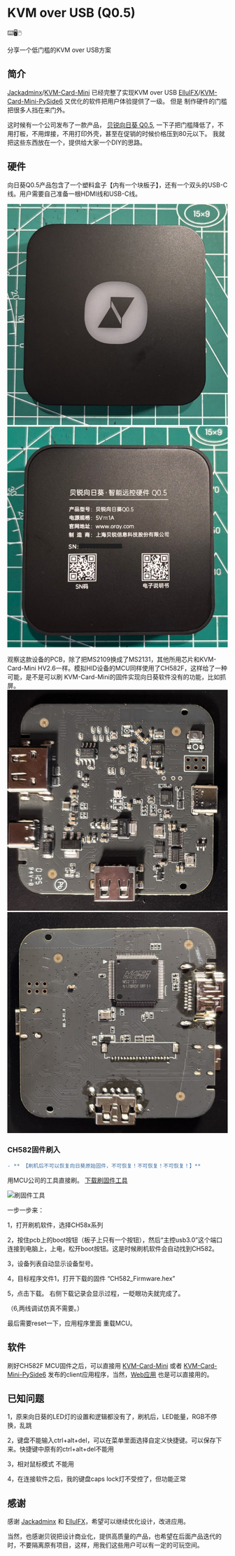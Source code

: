 # KVM over USB (Q0.5)

⌨️🖥️🖱️

分享一个低门槛的KVM over USB方案

## 简介

[Jackadminx](https://github.com/Jackadminx)/[KVM-Card-Mini](https://github.com/Jackadminx/KVM-Card-Mini) 已经完整了实现KVM over USB
[ElluIFX](https://github.com/ElluIFX)/[KVM-Card-Mini-PySide6](https://github.com/ElluIFX/KVM-Card-Mini-PySide6) 又优化的软件把用户体验提供了一级。
但是 制作硬件的门槛把很多人挡在来门外。

这时候有一个公司发布了一款产品， [贝锐向日葵 Q0.5](https://sunlogin.oray.com/hardware/Q0.5), 一下子把门槛降低了，不用打板，不用焊接，不用打印外壳，甚至在促销的时候价格压到80元以下。
我就把这些东西放在一个，提供给大家一个DIY的思路。

## 硬件

向日葵Q0.5产品包含了一个塑料盒子【内有一个块板子】，还有一个双头的USB-C线。用户需要自己准备一根HDMI线和USB-C线。

![产品正面](./Document/Images/Q05_front.JPG)    ![PCB背面](./Document/Images/Q05_back.jpg)

观察这款设备的PCB，除了把MS2109换成了MS2131，其他所用芯片和KVM-Card-Mini HV2.6一样。模拟HID设备的MCU同样使用了CH582F，这样给了一种可能，是不是可以刷 KVM-Card-Mini的固件实现向日葵软件没有的功能，比如抓屏。
![PCB正面](./Document/Images/PCB1.JPG)    ![PCB背面](./Document/Images/PCB2.JPG)

### CH582固件刷入

```diff
- ** 【刷机后不可以恢复向日葵原始固件，不可恢复！不可恢复！不可恢复！】**
```

用MCU公司的工具直接刷。 [下载刷固件工具](https://www.wch.cn/downloads/WCHISPTool_Setup_exe.html) 

![刷固件工具](./Document/Images/03.jpg)

一步一步来：

1，打开刷机软件，选择CH58x系列

2，按住pcb上的boot按钮（板子上只有一个按钮），然后“主控usb3.0”这个端口连接到电脑上，上电，松开boot按钮。这是时候刷机软件会自动找到CH582。

3，设备列表自动显示设备型号。

4，目标程序文件1，打开下载的固件 “CH582_Firmware.hex”

5，点击下载。 右侧下载记录会显示过程，一眨眼功夫就完成了。

（6,两线调试仿真不需要。） 

最后需要reset一下，应用程序里面 重载MCU。

## 软件

刷好CH582F MCU固件之后，可以直接用 [KVM-Card-Mini](https://github.com/Jackadminx/KVM-Card-Mini) 或者 [KVM-Card-Mini-PySide6](https://github.com/ElluIFX/KVM-Card-Mini-PySide6) 发布的client应用程序，当然，[Web应用](https://webclient.0x8991.com/) 也是可以直接用的。

## 已知问题

1，原来向日葵的LED灯的设置和逻辑都没有了，刷机后，LED能量，RGB不停换，乱跳

2，键盘不能输入ctrl+alt+del，可以在菜单里面选择自定义快捷键。可以保存下来。快捷键中原有的ctrl+alt+del不能用

3，相对鼠标模式 不能用

4，在连接软件之后，我的键盘caps lock灯不受控了，但功能正常

## 感谢

感谢 [Jackadminx](https://github.com/Jackadminx) 和 [ElluIFX](https://github.com/ElluIFX)，希望可以继续优化设计，改进应用。

当然，也感谢贝锐把设计商业化，提供高质量的产品，也希望在后面产品迭代的时，不要隔离原有项目，这样，用我们这些用户可以有一定的可玩空间。
